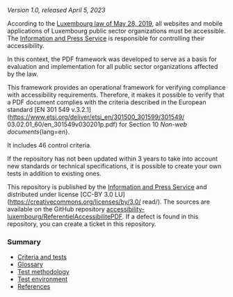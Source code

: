*Version 1.0, released April 5, 2023*

According to the [Luxembourg law of May 28, 2019](http://legilux.public.lu/eli/etat/leg/loi/2019/05/28/a373/jo), all websites and mobile applications of Luxembourg public sector organizations must be accessible. The [Information and Press Service](https://sip.temporel.lu/) is responsible for controlling their accessibility.

In this context, the PDF framework was developed to serve as a basis for evaluation and implementation for all public sector organizations affected by the law.

This framework provides an operational framework for verifying compliance with accessibility requirements. Therefore, it makes it possible to verify that a PDF document complies with the criteria described in the European standard [EN 301 549 v.3.2.1](https://www.etsi.org/deliver/etsi_en/301500_301599/301549/ 03.02.01_60/en_301549v030201p.pdf) for Section 10 *Non-web documents*{lang=en}.

It includes 46 control criteria.

If the repository has not been updated within 3 years to take into account new standards or technical specifications, it is possible to create your own tests in addition to existing ones.

This repository is published by the [Information and Press Service](https://sip.temporel.lu/) and distributed under license [CC-BY 3.0 LU](https://creativecommons.org/licenses/by/3.0/ read/). The sources are available on the GitHub repository [accessibility-luxembourg/ReferentielAccessibilitePDF](https://github.com/accessibility-luxembourg/ReferentielAccessibilitePDF).
If a defect is found in this repository, you can create a ticket in this repository.


### Summary

- [Criteria and tests](referential-technique.md)
- [Glossary](glossary.md)
- [Test methodology](methodologie.md)
- [Test environment](environment.md)
- [References](references.md)

